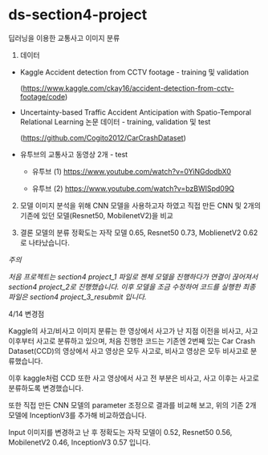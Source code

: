 # ds-section4-project

딥러닝을 이용한 교통사고 이미지 분류

1. 데이터

  * Kaggle Accident detection from CCTV footage - training 및 validation
    
    (https://www.kaggle.com/ckay16/accident-detection-from-cctv-footage/code)
  
  * Uncertainty-based Traffic Accident Anticipation with Spatio-Temporal Relational Learning 논문 데이터 - training, validation 및 test
    
    (https://github.com/Cogito2012/CarCrashDataset)

  * 유투브의 교통사고 동영상 2개 - test
  
    * 유투브 (1) https://www.youtube.com/watch?v=0YiNGdodbX0
  
    * 유투브 (2) https://www.youtube.com/watch?v=bzBWISpd09Q


2. 모델
이미지 분석을 위해 CNN 모델을 사용하고자 하였고 직접 만든 CNN 및 2개의 기존에 있던 모델(Resnet50, MobilenetV2)을 비교

3. 결론
모델의 분류 정확도는 자작 모델 0.65, Resnet50 0.73, MoblienetV2 0.62로 나타났습니다.

*주의*

*처음 프로젝트는 section4 project_1 파일로 젠체 모델을 진행하다가 연결이 끊어져서 section4 project_2로 진행했습니다.
이후 모델을 조금 수정하여 코드를 실행한 최종 파일은 section4 project_3_resubmit 입니다.*

 4/14 변경점

Kaggle의 사고/비사고 이미지 분류는 한 영상에서 사고가 난 지점 이전을 비사고, 사고 이후부터 사고로 분류하고 있으며, 처음 진행한 코드는 기존엔 2번째 있는 Car Crash Dataset(CCD)의 영상에서 사고 영상은 모두 사고로, 비사고 영상은 모두 비사고로 분류했습니다.

이후 kaggle처럼 CCD 또한 사고 영상에서 사고 전 부분은 비사고, 사고 이후는 사고로 분류하도록 변경했습니다.

또한 직접 만든 CNN 모델의 parameter 조정으로 결과를 비교해 보고, 위의 기존 2개 모델에 InceptionV3를 추가해 비교하였습니다.

Input 이미지를 변경하고 난 후 정확도는 자작 모델이 0.52, Resnet50 0.56, MobilenetV2 0.46, InceptionV3 0.57 입니다.
